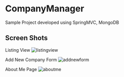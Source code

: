 # CompanyManager
Sample Project developed using SpringMVC, MongoDB
## Screen Shots
Listing View
![listingview](https://user-images.githubusercontent.com/29681370/38480001-e32e57f4-3b90-11e8-90c0-7b7083b55000.PNG)

Add New Company Form
![addnewform](https://user-images.githubusercontent.com/29681370/38480063-4683abf6-3b91-11e8-9b70-ce53c98617e9.PNG)

About Me Page
![aboutme](https://user-images.githubusercontent.com/29681370/38480074-5550937e-3b91-11e8-8e9e-5ab443562455.PNG)



